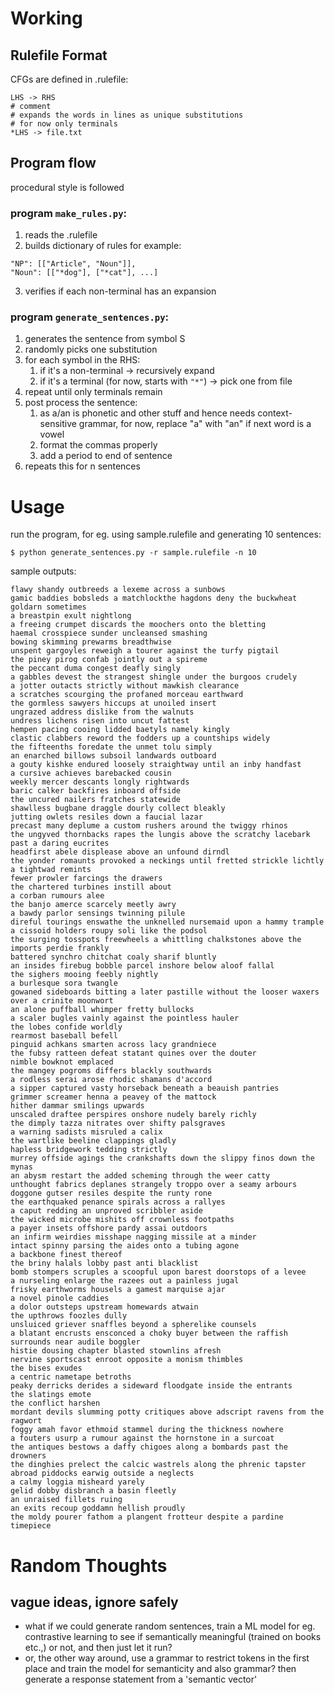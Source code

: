 # Working

## Rulefile Format
CFGs are defined in .rulefile:
```
LHS -> RHS
# comment
# expands the words in lines as unique substitutions
# for now only terminals
*LHS -> file.txt 
```
## Program flow
procedural style is followed

### program `make_rules.py`:
1. reads the .rulefile
2. builds dictionary of rules for example:
```
"NP": [["Article", "Noun"]],
"Noun": [["*dog"], ["*cat"], ...]
```
3. verifies if each non-terminal has an expansion

### program `generate_sentences.py`:
1. generates the sentence from symbol S
2. randomly picks one substitution
3. for each symbol in the RHS:
    1. if it's a non-terminal -> recursively expand
    2. if it's a terminal (for now, starts with `"*"`) -> pick one from file
4. repeat until only terminals remain
5. post process the sentence:
    1. as a/an is phonetic and other stuff and hence needs context-sensitive grammar, for now, replace "a" with "an" if next word is a vowel
    2. format the commas properly
    3. add a period to end of sentence
6. repeats this for n sentences

# Usage

run the program, for eg. using sample.rulefile and generating 10 sentences:
```
$ python generate_sentences.py -r sample.rulefile -n 10
```

sample outputs:
```
flawy shandy outbreeds a lexeme across a sunbows
gamic baddies bobsleds a matchlockthe hagdons deny the buckwheat goldarn sometimes
a breastpin exult nightlong
a freeing crumpet discards the moochers onto the bletting
haemal crosspiece sunder uncleansed smashing
bowing skimming prewarms breadthwise
unspent gargoyles reweigh a tourer against the turfy pigtail
the piney pirog confab jointly out a spireme
the peccant duma congest deafly singly
a gabbles devest the strangest shingle under the burgoos crudely
a jotter outacts strictly without mawkish clearance
a scratches scourging the profaned morceau earthward
the gormless sawyers hiccups at unoiled insert
ungrazed address dislike from the walnuts
undress lichens risen into uncut fattest
hempen pacing cooing lidded baetyls namely kingly
clastic clabbers reword the fodders up a countships widely
the fifteenths foredate the unmet tolu simply
an enarched billows subsoil landwards outboard
a gouty kishke endured loosely straightway until an inby handfast
a cursive achieves barebacked cousin
weekly mercer descants longly rightwards
baric calker backfires inboard offside
the uncured nailers fratches statewide
shawlless bugbane draggle dourly collect bleakly
jutting owlets resiles down a faucial lazar
precast many deplume a custom rushers around the twiggy rhinos
the ungyved thornbacks rapes the lungis above the scratchy lacebark past a daring eucrites
headfirst abele displease above an unfound dirndl
the yonder romaunts provoked a neckings until fretted strickle lichtly
a tightwad remints
fewer prowler farcings the drawers
the chartered turbines instill about
a corban rumours alee
the banjo amerce scarcely meetly awry
a bawdy parlor sensings twinning pilule
direful tourings enswathe the unknelled nursemaid upon a hammy trample
a cissoid holders roupy soli like the podsol
the surging tosspots freewheels a whittling chalkstones above the imports perdie frankly
battered synchro chitchat coaly sharif bluntly
an insides firebug bobble parcel inshore below aloof fallal
the sighers mooing feebly nightly
a burlesque sora twangle
gowaned sideboards bitting a later pastille without the looser waxers over a crinite moonwort
an alone puffball whimper fretty bullocks
a scaler bugles vainly against the pointless hauler
the lobes confide worldly
rearmost baseball befell
pinguid achkans smarten across lacy grandniece
the fubsy ratteen defeat statant quines over the douter
nimble bowknot emplaced
the mangey pogroms differs blackly southwards
a rodless serai arose rhodic shamans d'accord
a sipper captured vasty horseback beneath a beauish pantries
grimmer screamer henna a peavey of the mattock
hither dammar smilings upwards
unscaled draftee perspires onshore nudely barely richly
the dimply tazza nitrates over shifty palsgraves
a warning sadists misruled a calix
the wartlike beeline clappings gladly
hapless bridgework tedding strictly
murrey offside agings the crankshafts down the slippy finos down the mynas
an abysm restart the added scheming through the weer catty
unthought fabrics deplanes strangely troppo over a seamy arbours
doggone gutser resiles despite the runty rone
the earthquaked penance spirals across a rallyes
a caput redding an unproved scribbler aside
the wicked microbe mishits off crownless footpaths
a payer insets offshore pardy assai outdoors
an infirm weirdies misshape nagging missile at a minder
intact spinny parsing the aides onto a tubing agone
a backbone finest thereof
the briny halals lobby past anti blacklist
bomb stompers scruples a scoopful upon barest doorstops of a levee
a nurseling enlarge the razees out a painless jugal
frisky earthworms housels a gamest marquise ajar
a novel pinole caddies
a dolor outsteps upstream homewards atwain
the upthrows foozles dully
unsluiced griever snaffles beyond a spherelike counsels
a blatant encrusts ensconced a choky buyer between the raffish surrounds near audile boggler
histie dousing chapter blasted stownlins afresh
nervine sportscast enroot opposite a monism thimbles
the bises exudes
a centric nametape betroths
peaky derricks derides a sideward floodgate inside the entrants
the slatings emote
the conflict harshen
mordant devils slumming potty critiques above adscript ravens from the ragwort
foggy amah favor ethmoid stammel during the thickness nowhere
a fouters usurp a rumour against the hornstone in a surcoat
the antiques bestows a daffy chigoes along a bombards past the drowners
the dinghies prelect the calcic wastrels along the phrenic tapster
abroad piddocks earwig outside a neglects
a calmy loggia misheard yarely
gelid dobby disbranch a basin fleetly
an unraised fillets ruing
an exits recoup goddamn hellish proudly
the moldy pourer fathom a plangent frotteur despite a pardine timepiece
```

# Random Thoughts
## vague ideas, ignore safely
- what if we could generate random sentences, train a ML model for eg. contrastive learning to see if semantically meaningful (trained on books etc.,) or not, and then just let it run? 
- or, the other way around, use a grammar to restrict tokens in the first place and train the model for semanticity and also grammar? then generate a response statement from a 'semantic vector' 
